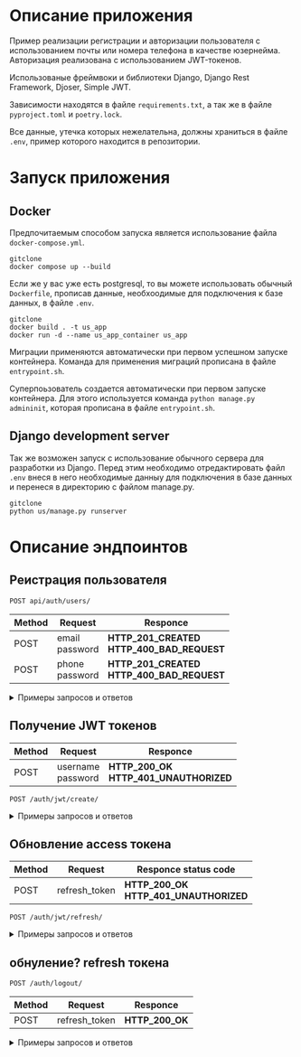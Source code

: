 # Описание приложения

Пример реализации регистрации и авторизации пользователя с использованием почты или номера телефона в качестве юзернейма. Авторизация реализована с использованием JWT-токенов.

Использованые фреймвоки и библиотеки Django, Django Rest Framework, Djoser, Simple JWT.

Зависимости находятся в файле `requirements.txt`, а так же в файле `pyproject.toml` и `poetry.lock`.

Все данные, утечка которых нежелательна, должны храниться в файле `.env`, пример которого находится в репозитории.

# Запуск приложения

## Docker

Предпочитаемым способом запуска является использование файла `docker-compose.yml`.

    gitclone
    docker compose up --build

Если же у вас уже есть postgresql, то вы можете использовать обычный `Dockerfile`, прописав данные, необхоодимые для подключения к базе данных, в файле `.env`.

    gitclone
    docker build . -t us_app
    docker run -d --name us_app_container us_app

Миграции применяются автоматически при первом успешном запуске контейнера. Команда для применения миграций прописана в файле `entrypoint.sh`.

Суперпоьзователь создается автоматически при первом запуске контейнера. Для этого используется команда `python manage.py admininit`, которая прописана в файле `entrypoint.sh`.

## Django development server

Так же возможен запуск с использование обычного сервера для разработки из Django. Перед этим необходимо отредактировать файл `.env` внеся в него необходимые данныу для подключения в базе данных и перенеся в директорию с файлом manage.py.

    gitclone
    python us/manage.py runserver

# Описание эндпоинтов

## Реистрация пользователя

`POST api/auth/users/`

| Method | Request            | Responce                                       |
| ------ | ------------------ | ---------------------------------------------- |
| POST   | email</br>password | **HTTP_201_CREATED</br> HTTP_400_BAD_REQUEST** |
| POST   | phone</br>password | **HTTP_201_CREATED</br> HTTP_400_BAD_REQUEST** |

<details>
<summary>Примеры запросов и ответов</summary>

### Request.

    curl -i -X POST -H 'Content-Type: application/json' -d '{"email": "user@mail.com", "password": "strong_password"}' http://localhost:8000/api/auth/users/

### Responce

    HTTP/1.1 201 Created
    Date: Mon, 05 Feb 2024 14:59:39 GMT
    Server: WSGIServer/0.2 CPython/3.10.12
    Content-Type: application/json
    Vary: Accept, Cookie
    Allow: GET, POST, HEAD, OPTIONS
    X-Frame-Options: DENY
    Content-Length: 110
    X-Content-Type-Options: nosniff
    Referrer-Policy: same-origin
    Cross-Origin-Opener-Policy: same-origin

    {"id":2,"username":"user@mail.com","email":"user@mail.com","phone":null,"is_active":true,"is_superuser":false}

### Request

    curl -i -X POST -H 'Content-Type: application/json' -d '{"phone": "+71234567890", "password": "strong_password"}' http://localhost:8000/api/auth/users/

### Responce

    HTTP/1.1 201 Created
    Date: Tue, 06 Feb 2024 04:41:27 GMT
    Server: WSGIServer/0.2 CPython/3.12.1
    Content-Type: application/json
    Vary: Accept, Cookie
    Allow: GET, POST, HEAD, OPTIONS
    X-Frame-Options: DENY
    Content-Length: 108
    X-Content-Type-Options: nosniff
    Referrer-Policy: same-origin
    Cross-Origin-Opener-Policy: same-origin

    {"id":3,"username":"+71234567890","email":null,"phone":"+71234567890","is_active":true,"is_superuser":false}

</details>

## Получение JWT токенов

| Method | Request               | Responce                                   |
| ------ | --------------------- | ------------------------------------------ |
| POST   | username</br>password | **HTTP_200_OK</br> HTTP_401_UNAUTHORIZED** |

`POST /auth/jwt/create/`

<details>
<summary>Примеры запросов и ответов</summary>

### Request

    curl -i -X POST -H 'Content-Type: application/json' -d '{"username": "user@mail.com", "password": "strong_password"}' http://localhost:8000/api/auth/jwt/create/

### Responce

    HTTP/1.1 200 OK
    Date: Tue, 06 Feb 2024 05:07:26 GMT
    Server: WSGIServer/0.2 CPython/3.12.1
    Content-Type: application/json
    Vary: Accept
    Allow: POST, OPTIONS
    X-Frame-Options: DENY
    Content-Length: 483
    X-Content-Type-Options: nosniff
    Referrer-Policy: same-origin
    Cross-Origin-Opener-Policy: same-origin

    {"refresh":"<refresh_token>","access":"<access_token>"}

### Request

    curl -i -X POST -H 'Content-Type: application/json' -d '{"username": "+71234567890", "password": "strong_password"}' http://localhost:8000/api/auth/jwt/create/

### Responce

    HTTP/1.1 200 OK
    Date: Tue, 06 Feb 2024 05:08:42 GMT
    Server: WSGIServer/0.2 CPython/3.12.1
    Content-Type: application/json
    Vary: Accept
    Allow: POST, OPTIONS
    X-Frame-Options: DENY
    Content-Length: 483
    X-Content-Type-Options: nosniff
    Referrer-Policy: same-origin
    Cross-Origin-Opener-Policy: same-origin

    {"refresh":"<refresh_token>","access":"<access_token>"}

</details>

## Обновление access токена

| Method | Request       | Responce status code                       |
| ------ | ------------- | ------------------------------------------ |
| POST   | refresh_token | **HTTP_200_OK</br> HTTP_401_UNAUTHORIZED** |

`POST /auth/jwt/refresh/`

<details>
<summary>Примеры запросов и ответов</summary>

### Request

    curl -i -X POST -H 'Content-Type: application/json' -d '{"refresh": "<refresh_token>"}' http://localhost:8000/api/auth/jwt/refresh/

### Responce

    HTTP/1.1 200 OK
    Date: Tue, 06 Feb 2024 05:19:24 GMT
    Server: WSGIServer/0.2 CPython/3.12.1
    Content-Type: application/json
    Vary: Accept
    Allow: POST, OPTIONS
    X-Frame-Options: DENY
    Content-Length: 241
    X-Content-Type-Options: nosniff
    Referrer-Policy: same-origin
    Cross-Origin-Opener-Policy: same-origin

    {"access":"<access_token>"}

</details>

## обнуление? refresh токена

`POST /auth/logout/`

| Method | Request       | Responce        |
| ------ | ------------- | --------------- |
| POST   | refresh_token | **HTTP_200_OK** |

<details>
<summary>Примеры запросов и ответов</summary>

### Request

    curl -i -X POST -H 'Content-Type: application/json' -d '{"refresh": "<refresh_token>"}' http://localhost:8000/api/auth/logout/

### Responce

    HTTP/1.1 200 OK
    Date: Tue, 06 Feb 2024 05:21:50 GMT
    Server: WSGIServer/0.2 CPython/3.12.1
    Content-Type: application/json
    Vary: Accept
    Allow: POST, OPTIONS
    X-Frame-Options: DENY
    Content-Length: 2
    X-Content-Type-Options: nosniff
    Referrer-Policy: same-origin
    Cross-Origin-Opener-Policy: same-origin

    {}

</details>

